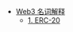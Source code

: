 * [Web3 名词解释]()
    * [1. ERC-20](https://baijiahao.baidu.com/s?id=1731004228821453518&wfr=spider&for=pc)
